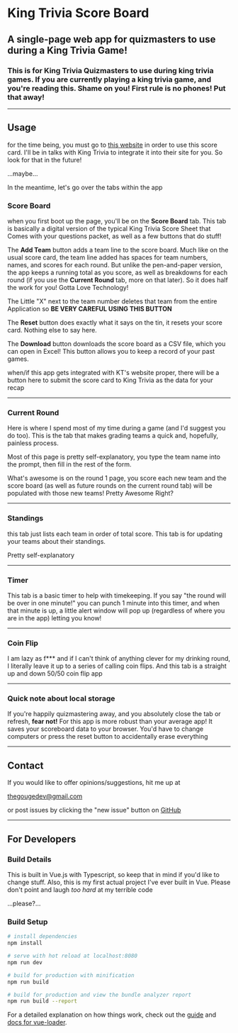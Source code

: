 # King Trivia Score Board

## A single-page web app for quizmasters to use during a King Trivia Game!

### This is for King Trivia Quizmasters to use during king trivia games. If you are currently playing a king trivia game, and you're reading this. Shame on you! First rule is no phones! Put that away!

---

## Usage

for the time being, you must go to [this website](https://thegouge.github.io/king-trivia-score-card/) in order to use this score card. I'll be in talks with King Trivia to integrate it into their site for you. So look for that in the future!

...maybe...

In the meantime, let's go over the tabs within the app

### Score Board

when you first boot up the page, you'll be on the **Score Board** tab. This tab is basically a digital version of the typical King Trivia Score Sheet that Comes with your questions packet, as well as a few buttons that do stuff!

The **Add Team** button adds a team line to the score board. Much like on the usual score card, the team line added has spaces for team numbers, names, and scores for each round. But unlike the pen-and-paper version, the app keeps a running total as you score, as well as breakdowns for each round (if you use the **Current Round** tab, more on that later). So it does half the work for you! Gotta Love Technology!

The Little "X" next to the team number deletes that team from the entire Application so **BE VERY CAREFUL USING THIS BUTTON**

The **Reset** button does exactly what it says on the tin, it resets your score card. Nothing else to say here.

The **Download** button downloads the score board as a CSV file, which you can open in Excel! This button allows you to keep a record of your past games.

when/if this app gets integrated with KT's website proper, there will be a button here to submit the score card to King Trivia as the data for your recap

---

### Current Round

Here is where I spend most of my time during a game (and I'd suggest you do too). This is the tab that makes grading teams a quick and, hopefully, painless process.

Most of this page is pretty self-explanatory, you type the team name into the prompt, then fill in the rest of the form.

What's awesome is on the round 1 page, you score each new team and the score board (as well as future rounds on the current round tab) will be populated with those new teams! Pretty Awesome Right?

---

### Standings

this tab just lists each team in order of total score. This tab is for updating your teams about their standings.

Pretty self-explanatory

---

### Timer

This tab is a basic timer to help with timekeeping. If you say "the round will be over in one minute!" you can punch 1 minute into this timer, and when that minute is up, a little alert window will pop up (regardless of where you are in the app) letting you know!

---

### Coin Flip

I am lazy as f\*\*\* and if I can't think of anything clever for my drinking round, I literally leave it up to a series of calling coin flips. And this tab is a straight up and down 50/50 coin flip app

---

### Quick note about local storage

If you're happily quizmastering away, and you absolutely close the tab or refresh, **fear not!** For this app is more robust than your average app! It saves your scoreboard data to your browser. You'd have to change computers or press the reset button to accidentally erase everything

---

## Contact

If you would like to offer opinions/suggestions, hit me up at

thegougedev@gmail.com

or post issues by clicking the "new issue" button on [GitHub](https://github.com/thegouge/king-trivia-score-card/issues)

---

## For Developers

### Build Details

This is built in Vue.js with Typescript, so keep that in mind if you'd like to change stuff. Also, this is my first actual project I've ever built in Vue. Please don't point and laugh _too hard_ at my terrible code

...please?...

### Build Setup

```bash
# install dependencies
npm install

# serve with hot reload at localhost:8080
npm run dev

# build for production with minification
npm run build

# build for production and view the bundle analyzer report
npm run build --report
```

For a detailed explanation on how things work, check out the [guide](http://vuejs-templates.github.io/webpack/) and [docs for vue-loader](http://vuejs.github.io/vue-loader).
